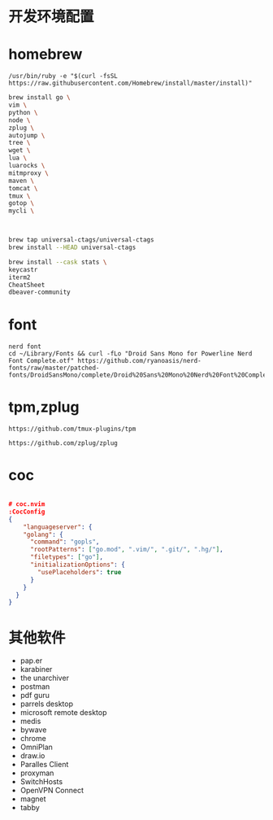 #  开发环境配置 

# homebrew

```shell
/usr/bin/ruby -e "$(curl -fsSL https://raw.githubusercontent.com/Homebrew/install/master/install)"

```

```sh
brew install go \
vim \
python \
node \
zplug \
autojump \
tree \
wget \
lua \
luarocks \
mitmproxy \
maven \
tomcat \
tmux \
gotop \
mycli \



brew tap universal-ctags/universal-ctags
brew install --HEAD universal-ctags
```

```sh
brew install --cask stats \
keycastr
iterm2
CheatSheet
dbeaver-community
```

# font

```shell
nerd font
cd ~/Library/Fonts && curl -fLo "Droid Sans Mono for Powerline Nerd Font Complete.otf" https://github.com/ryanoasis/nerd-fonts/raw/master/patched-fonts/DroidSansMono/complete/Droid%20Sans%20Mono%20Nerd%20Font%20Complete.otf
```

# tpm,zplug

```
https://github.com/tmux-plugins/tpm

https://github.com/zplug/zplug
```

# coc

```json

# coc.nvim
:CocConfig
{
    "languageserver": {
    "golang": {
      "command": "gopls",
      "rootPatterns": ["go.mod", ".vim/", ".git/", ".hg/"],
      "filetypes": ["go"],
      "initializationOptions": {
        "usePlaceholders": true
      }
    }
  }
}
```



# 其他软件
* pap.er
* karabiner
* the unarchiver
* postman
* pdf guru
* parrels desktop
* microsoft remote desktop
* medis
* bywave
* chrome
* OmniPlan
* draw.io
* Paralles Client
* proxyman
* SwitchHosts
* OpenVPN Connect
* magnet
* tabby

